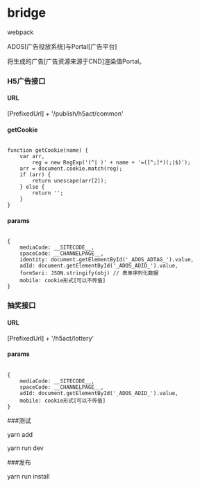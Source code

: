 # bridge

webpack

ADOS[广告投放系统]与Portal[广告平台]

将生成的广告[广告资源来源于CND]渲染值Portal。

### H5广告接口

#### URL

[PrefixedUrl] + '/publish/h5act/common'

#### getCookie

<pre><code>
function getCookie(name) {
    var arr,
        reg = new RegExp('(^| )' + name + '=([^;]*)(;|$)');
    arr = document.cookie.match(reg);
    if (arr) {
        return unescape(arr[2]);
    } else {
        return '';
    }
}
</code></pre>

#### params
<pre><code>
{
    mediaCode: __SITECODE__,
    spaceCode: __CHANNELPAGE__,
    identity: document.getElementById('_ADOS_ADTAG_').value,
    adId: document.getElementById('_ADOS_ADID_').value,
    formSeri: JSON.stringify(obj) // 表单序列化数据
    mobile: cookie形式[可以不传值]
}
</code></pre>

### 抽奖接口

#### URL

[PrefixedUrl] + '/h5act/lottery'

#### params
<pre><code>
{
    mediaCode: __SITECODE__,
    spaceCode: __CHANNELPAGE__,
    adId: document.getElementById('_ADOS_ADID_').value,
    mobile: cookie形式[可以不传值]
}
</code></pre>

###测试

yarn add

yarn run dev

###发布

yarn run install
